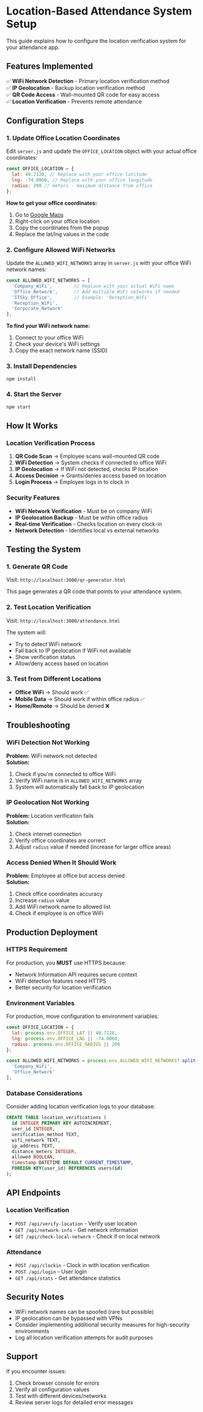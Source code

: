 # Location-Based Attendance System Setup

This guide explains how to configure the location verification system for your attendance app.

## Features Implemented

✅ **WiFi Network Detection** - Primary location verification method  
✅ **IP Geolocation** - Backup location verification method  
✅ **QR Code Access** - Wall-mounted QR code for easy access  
✅ **Location Verification** - Prevents remote attendance  

## Configuration Steps

### 1. Update Office Location Coordinates

Edit `server.js` and update the `OFFICE_LOCATION` object with your actual office coordinates:

```javascript
const OFFICE_LOCATION = {
  lat: 40.7128, // Replace with your office latitude
  lng: -74.0060, // Replace with your office longitude
  radius: 200 // meters - maximum distance from office
};
```

**How to get your office coordinates:**
1. Go to [Google Maps](https://maps.google.com)
2. Right-click on your office location
3. Copy the coordinates from the popup
4. Replace the lat/lng values in the code

### 2. Configure Allowed WiFi Networks

Update the `ALLOWED_WIFI_NETWORKS` array in `server.js` with your office WiFi network names:

```javascript
const ALLOWED_WIFI_NETWORKS = [
  'Company_WiFi',        // Replace with your actual WiFi name
  'Office_Network',      // Add multiple WiFi networks if needed
  'ITSky_Office',        // Example: 'Reception_WiFi'
  'Reception_WiFi',
  'Corporate_Network'
];
```

**To find your WiFi network name:**
1. Connect to your office WiFi
2. Check your device's WiFi settings
3. Copy the exact network name (SSID)

### 3. Install Dependencies

```bash
npm install
```

### 4. Start the Server

```bash
npm start
```

## How It Works

### Location Verification Process

1. **QR Code Scan** → Employee scans wall-mounted QR code
2. **WiFi Detection** → System checks if connected to office WiFi
3. **IP Geolocation** → If WiFi not detected, checks IP location
4. **Access Decision** → Grants/denies access based on location
5. **Login Process** → Employee logs in to clock in

### Security Features

- **WiFi Network Verification** - Must be on company WiFi
- **IP Geolocation Backup** - Must be within office radius
- **Real-time Verification** - Checks location on every clock-in
- **Network Detection** - Identifies local vs external networks

## Testing the System

### 1. Generate QR Code

Visit: `http://localhost:3000/qr-generator.html`

This page generates a QR code that points to your attendance system.

### 2. Test Location Verification

Visit: `http://localhost:3000/attendance.html`

The system will:
- Try to detect WiFi network
- Fall back to IP geolocation if WiFi not available
- Show verification status
- Allow/deny access based on location

### 3. Test from Different Locations

- **Office WiFi** → Should work ✅
- **Mobile Data** → Should work if within office radius ✅
- **Home/Remote** → Should be denied ❌

## Troubleshooting

### WiFi Detection Not Working

**Problem:** WiFi network not detected  
**Solution:** 
1. Check if you're connected to office WiFi
2. Verify WiFi name is in `ALLOWED_WIFI_NETWORKS` array
3. System will automatically fall back to IP geolocation

### IP Geolocation Not Working

**Problem:** Location verification fails  
**Solution:**
1. Check internet connection
2. Verify office coordinates are correct
3. Adjust `radius` value if needed (increase for larger office areas)

### Access Denied When It Should Work

**Problem:** Employee at office but access denied  
**Solution:**
1. Check office coordinates accuracy
2. Increase `radius` value
3. Add WiFi network name to allowed list
4. Check if employee is on office WiFi

## Production Deployment

### HTTPS Requirement

For production, you **MUST** use HTTPS because:
- Network Information API requires secure context
- WiFi detection features need HTTPS
- Better security for location verification

### Environment Variables

For production, move configuration to environment variables:

```javascript
const OFFICE_LOCATION = {
  lat: process.env.OFFICE_LAT || 40.7128,
  lng: process.env.OFFICE_LNG || -74.0060,
  radius: process.env.OFFICE_RADIUS || 200
};

const ALLOWED_WIFI_NETWORKS = process.env.ALLOWED_WIFI_NETWORKS?.split(',') || [
  'Company_WiFi',
  'Office_Network'
];
```

### Database Considerations

Consider adding location verification logs to your database:

```sql
CREATE TABLE location_verifications (
  id INTEGER PRIMARY KEY AUTOINCREMENT,
  user_id INTEGER,
  verification_method TEXT,
  wifi_network TEXT,
  ip_address TEXT,
  distance_meters INTEGER,
  allowed BOOLEAN,
  timestamp DATETIME DEFAULT CURRENT_TIMESTAMP,
  FOREIGN KEY(user_id) REFERENCES users(id)
);
```

## API Endpoints

### Location Verification

- `POST /api/verify-location` - Verify user location
- `GET /api/network-info` - Get network information
- `GET /api/check-local-network` - Check if on local network

### Attendance

- `POST /api/clockin` - Clock in with location verification
- `POST /api/login` - User login
- `GET /api/stats` - Get attendance statistics

## Security Notes

- WiFi network names can be spoofed (rare but possible)
- IP geolocation can be bypassed with VPNs
- Consider implementing additional security measures for high-security environments
- Log all location verification attempts for audit purposes

## Support

If you encounter issues:
1. Check browser console for errors
2. Verify all configuration values
3. Test with different devices/networks
4. Review server logs for detailed error messages 